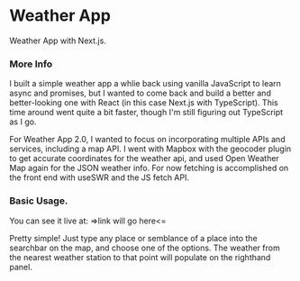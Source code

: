 # Weather App

Weather App with Next.js.

### More Info

I built a simple weather app a whlie back using vanilla JavaScript to learn async and promises, but I wanted to come back and build a better and better-looking one with React (in this case Next.js with TypeScript). This time around went quite a bit faster, though I'm still figuring out TypeScript as I go.

For Weather App 2.0, I wanted to focus on incorporating multiple APIs and services,
including a map API. I went with Mapbox with the geocoder plugin to get accurate coordinates for the weather api, and used Open Weather Map again
for the JSON weather info. For now fetching is accomplished on the front end with useSWR and the JS fetch API.

### Basic Usage.

You can see it live at: =>link will go here<=

Pretty simple! Just type any place or semblance of a place into the searchbar
on the map, and choose one of the options. The weather from the nearest weather station to that point will populate on the righthand panel.
